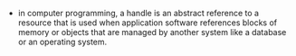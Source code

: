 - in computer programming, a handle is an abstract reference to a resource that is used when application software references blocks of memory or objects that are managed by another system like a database or an operating system.